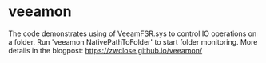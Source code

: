 # veeamon

The code demonstrates using of VeeamFSR.sys to control IO operations on a folder. Run 'veeamon NativePathToFolder' to start folder monitoring. More details in the blogpost: https://zwclose.github.io/veeamon/

